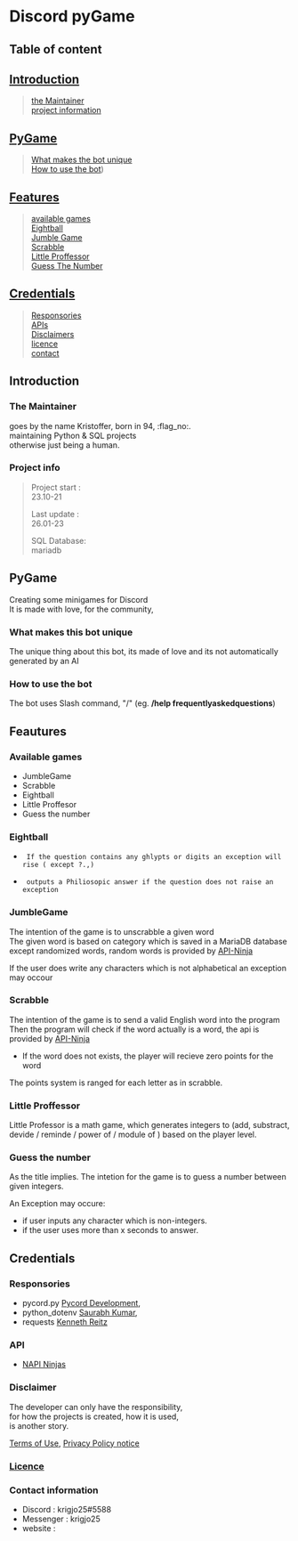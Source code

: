 # Discord pyGame

## Table of content

## [Introduction](#introduction)<br>
> [the Maintainer](#the-maintainer)<br>
> [project information](#project-info)<br>

## [PyGame](#pygame)<br>
> [What makes the bot unique](#what-makes-this-bot-unique)<br>
> [How to use the bot](#how-to-use-the-bot))<br>

## [Features](#feautures)<br>
>  [available games](#available-games)<br>
>  [Eightball](#eightball)<br>
>  [Jumble Game](#jumblegame)<br>
>  [Scrabble](#scrabble)<br>
>  [Little Proffessor](#little-proffessor)<br>
> [Guess The Number](#guess-the-number)<br>

## [Credentials](#credentials)<br>
> [Responsories](#responsories)<br>
> [APIs](#api)<br>
> [Disclaimers](#disclaimer)<br>
>  [licence](#licence)<br>
>  [contact](#contact-information)

## Introduction

### The Maintainer

goes by the name Kristoffer, born in 94, :flag_no:.<br>
maintaining Python & SQL projects<br>
otherwise just being a human.

### Project info

> Project start :<br>
>   23.10-21
>
>   Last update :<br>
>   26.01-23
>
>   SQL Database:<br>
>   mariadb

## PyGame

Creating some minigames for Discord<br> 
It is made with love, for the community, <br>

### What makes this bot unique

The unique thing about this bot, its made of love and its not automatically generated by an AI

### How to use the bot

The bot uses Slash command, "/" (eg. **/help frequentlyaskedquestions**)

## Feautures

### Available games

-   JumbleGame
-   Scrabble
-   Eightball
-   Little Proffesor
-   Guess the number

### Eightball

*      If the question contains any ghlypts or digits an exception will rise ( except ?.,)
*      outputs a Philiosopic answer if the question does not raise an exception


### JumbleGame

The intention of the game is to unscrabble a given word <br>
The given word is based on category which is saved in a MariaDB database<br>
except randomized words, random words is provided by [API-Ninja](https://api-ninjas.com/)

If the user does write any characters which is not alphabetical an exception may occour

### Scrabble

The intention of the game is to send a valid English word into the program<br>
Then the program will check if the word actually is a word, the api is provided by [API-Ninja](https://api-ninjas.com/)

-   If the word does not exists, the player will recieve zero points for the word

The points system is ranged for each letter as in scrabble.


### Little Proffessor

Little Professor is a math game, which generates integers to (add, substract, devide / reminde / power of / module of )
based on the player level.

### Guess the number

As the title implies. The intetion for the game is to guess a number between given integers.

An Exception may occure:<br>

-   if user inputs any character which is non-integers.
-   if the user uses more than x seconds to answer.

## Credentials

### Responsories

-   pycord.py [Pycord Development](https://github.com/Pycord-Development/pycord),  <br>
-   python_dotenv [Saurabh Kumar](https://github.com/motdotla/dotenv),<br>
-   requests [Kenneth Reitz](https://requests.readthedocs.io/en/latest/)<nt>

### API

-   [NAPI Ninjas](https://api-ninjas.com/)<br>

### Disclaimer

The developer can only have the responsibility,<br>
for how the projects is created, how it is used,<br>
is another story. 

[Terms of Use](), [Privacy Policy notice]()<br> 

### [Licence](https://github.com/krigjo25/Discord/blob/main/licence)

### Contact information

-   Discord : krigjo25#5588<br>
-   Messenger : krigjo25<br>
-   website :